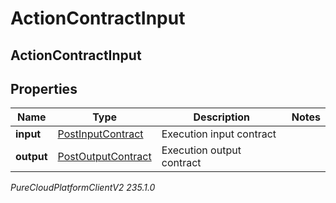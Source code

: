# ActionContractInput

## ActionContractInput

## Properties

|Name | Type | Description | Notes|
|------------ | ------------- | ------------- | -------------|
| **input** | [PostInputContract](PostInputContract) | Execution input contract | |
| **output** | [PostOutputContract](PostOutputContract) | Execution output contract | |



_PureCloudPlatformClientV2 235.1.0_
